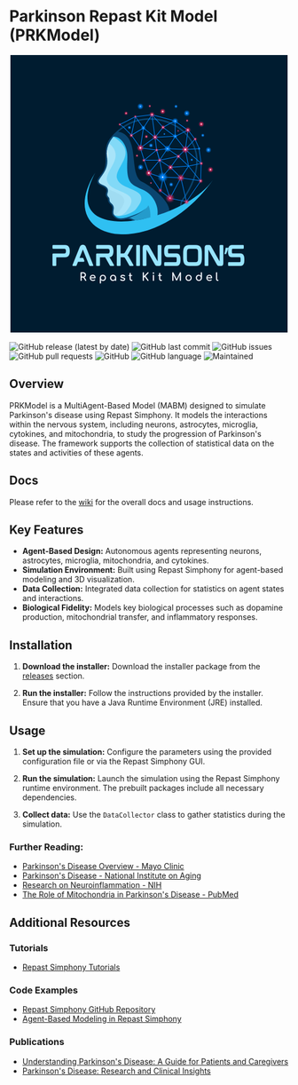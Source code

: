 # Parkinson Repast Kit Model (PRKModel)
<p align="center">
  <img src="https://github.com/Samuele95/parkinson-repast-kit/blob/main/PRKModelLogo.png?raw=true" alt="Parkinson's Repast Kit Model Logo"/>
</p>

![GitHub release (latest by date)](https://img.shields.io/github/v/release/Samuele95/parkinson-repast-kit)
![GitHub last commit](https://img.shields.io/github/last-commit/Samuele95/parkinson-repast-kit)
![GitHub issues](https://img.shields.io/github/issues/Samuele95/parkinson-repast-kit)
![GitHub pull requests](https://img.shields.io/github/issues-pr/Samuele95/parkinson-repast-kit)
![GitHub](https://img.shields.io/github/license/Samuele95/parkinson-repast-kit)
![GitHub language](https://img.shields.io/github/languages/top/Samuele95/parkinson-repast-kit)
![Maintained](https://img.shields.io/badge/Maintained-yes-green)

## Overview
PRKModel is a MultiAgent-Based Model (MABM) designed to simulate Parkinson's disease using Repast Simphony. It models the interactions within the nervous system, including neurons, astrocytes, microglia, cytokines, and mitochondria, to study the progression of Parkinson's disease. The framework supports the collection of statistical data on the states and activities of these agents.

## Docs
Please refer to the [wiki](https://github.com/Samuele95/parkinson-repast-kit/wiki) for the overall docs and usage instructions.

## Key Features
- **Agent-Based Design:** Autonomous agents representing neurons, astrocytes, microglia, mitochondria, and cytokines.
- **Simulation Environment:** Built using Repast Simphony for agent-based modeling and 3D visualization.
- **Data Collection:** Integrated data collection for statistics on agent states and interactions.
- **Biological Fidelity:** Models key biological processes such as dopamine production, mitochondrial transfer, and inflammatory responses.

## Installation

1. **Download the installer:**
   Download the installer package from the [releases](https://github.com/Samuele95/parkinson-repast-kit/releases) section.

2. **Run the installer:**
   Follow the instructions provided by the installer. Ensure that you have a Java Runtime Environment (JRE) installed.

## Usage

1. **Set up the simulation:**
   Configure the parameters using the provided configuration file or via the Repast Simphony GUI.

2. **Run the simulation:**
   Launch the simulation using the Repast Simphony runtime environment. The prebuilt packages include all necessary dependencies.

3. **Collect data:**
   Use the `DataCollector` class to gather statistics during the simulation.

### Further Reading:
- [Parkinson's Disease Overview - Mayo Clinic](https://www.mayoclinic.org/diseases-conditions/parkinsons-disease/symptoms-causes/syc-20376055)
- [Parkinson's Disease - National Institute on Aging](https://www.nia.nih.gov/health/parkinsons-disease)
- [Research on Neuroinflammation - NIH](https://www.nih.gov/news-events/nih-research-matters/neuroinflammation-linked-parkinsons-disease)
- [The Role of Mitochondria in Parkinson's Disease - PubMed](https://pubmed.ncbi.nlm.nih.gov/28346765/)

## Additional Resources

### Tutorials
- [Repast Simphony Tutorials](https://repast.github.io/docs.html)

### Code Examples
- [Repast Simphony GitHub Repository](https://github.com/Repast/repast.simphony)
- [Agent-Based Modeling in Repast Simphony](https://repast.github.io/abm-library.html)

### Publications
- [Understanding Parkinson's Disease: A Guide for Patients and Caregivers](https://www.parkinsons.org.uk/information-and-support/understanding-parkinsons-booklet)
- [Parkinson's Disease: Research and Clinical Insights](https://link.springer.com/book/10.1007/978-3-319-57201-6)
